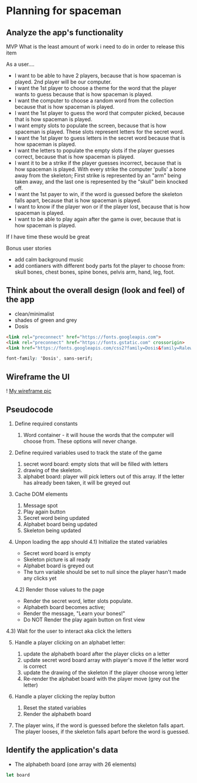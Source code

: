 # Planning for spaceman

## Analyze the app's functionality

MVP
    What is the least amount of work i need to do in order to release this item

As a user....
- I want to be able to have 2 players, because that is how spaceman is played. 2nd player will be our computer.
- I want the 1st player to choose a theme for the word that the player wants to guess because that is how spaceman is played.
- I want the computer to choose a random word from the collection because that is how spaceman is played.
- I want the 1st player to guess the word that computer picked, because that is how spaceman is played.
- I want empty slots to populate the screen, because that is how spaceman is played. These slots represent letters for the secret word.
- I want the 1st player to guess letters in the secret word because that is how spaceman is played.
- I want the letters to populate the empty slots if the player guesses correct, because that is how spaceman is played. 
- I want it to be a strike if the player guesses incorrect, because that is how spaceman is played. With every strike the computer 'pulls' a bone away from the skeleton; First strike is represented by an "arm" being taken away, and the last one is represented by the "skull" bein knocked off.
- I want the 1st payer to win, if the word is guessed before the skeleton falls apart, because that is how spaceman is played.
-   I want to know if the player won or if the player lost, because that is how spaceman is played.
-   I want to be able to play again after the game is over, because that is how spaceman is played.

If I have time these would be great

Bonus user stories
-   add calm background music
-   add contianers with different body parts fot the player to choose from: skull bones, chest bones, spine bones, pelvis arm, hand, leg, foot.

## Think about the overall design (look and feel) of the app 
-   clean/minimalist
-   shades of green and grey
-   Dosis 
```html
<link rel="preconnect" href="https://fonts.googleapis.com">
<link rel="preconnect" href="https://fonts.gstatic.com" crossorigin>
<link href="https://fonts.googleapis.com/css2?family=Dosis&family=Raleway:wght@100&display=swap" rel="stylesheet">
```
``` css 
font-family: 'Dosis', sans-serif;
```

## Wireframe the UI

! [My wireframe pic](IMG_0382.png)


## Pseudocode

1) Define required constants
    1) Word container - it will house the words that the computer will choose from. These options will never change.

2) Define required variables used to track the state of the game
    1) secret word board: empty slots that will be filled with letters 
    2) drawing of the skeleton.
    3) alphabet board: player will pick letters out of this array. If the letter has already been taken, it will be greyed out


3) Cache DOM elements
    1) Message spot
    2) Play again button
    3) Secret word being updated
    4) Alphabet board being updated
    5) Skeleton being updated
   

4) Unpon loading the app should
    4.1) Initialize the stated variables
    - Secret word board is empty
    - Skeleton picture is all ready
    - Alphabet board is greyed out
    - The turn variable should be set to null since the player hasn't made any clicks yet 

    4.2) Render those values to the page
    -   Render the secret word, letter slots populate.
    -   Alphabeth board becomes active;
    -   Render the message, "Learn your bones!"
    - Do NOT Render the play again button on first view

  4.3) Wait for the user to interact aka click the letters
  

5) Handle a player clicking on an alphabet letter: 
    1) update the alphabeth board after the player clicks on a letter
    2) update secret word board array with player's move if the letter word is correct
    3) update the drawing of the skeleton if the player choose wrong letter 
    5) Re-render the alphabet board with the player move (grey out the letter)

6) Handle a player clicking the replay button
    1) Reset the stated variables
    2) Render the alphabeth board

7) The player wins, if the word is guessed before the skeleton falls apart. The player looses, if the skeleton falls apart before the word is guessed. 


## Identify the application's data

-   The alphabeth board (one array with 26 elements)
``` js
let board 

